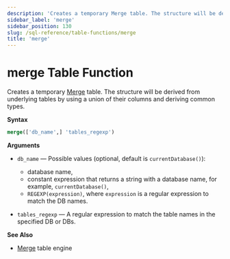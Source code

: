 ```yaml
---
description: 'Creates a temporary Merge table. The structure will be derived from underlying tables by using a union of their columns and deriving common types.'
sidebar_label: 'merge'
sidebar_position: 130
slug: /sql-reference/table-functions/merge
title: 'merge'
---
```


# merge Table Function

Creates a temporary [Merge](../../engines/table-engines/special/merge.md) table. The structure will be derived from underlying tables by using a union of their columns and deriving common types.

**Syntax**

```sql
merge(['db_name',] 'tables_regexp')
```
**Arguments**

- `db_name` — Possible values (optional, default is `currentDatabase()`):
    - database name,
    - constant expression that returns a string with a database name, for example, `currentDatabase()`,
    - `REGEXP(expression)`, where `expression` is a regular expression to match the DB names.

- `tables_regexp` — A regular expression to match the table names in the specified DB or DBs.

**See Also**

- [Merge](../../engines/table-engines/special/merge.md) table engine
